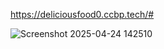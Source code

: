https://deliciousfood0.ccbp.tech/#


![Screenshot 2025-04-24 142510](https://github.com/user-attachments/assets/441d1d56-d099-4c8c-bf05-2c461105c4ea)
